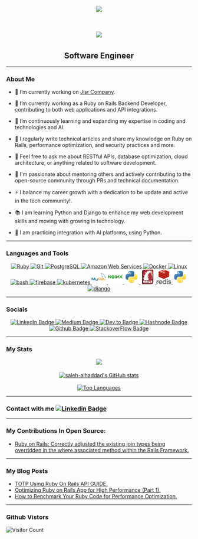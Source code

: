<div align="center">
  <img
    src="https://i.giphy.com/media/v1.Y2lkPTc5MGI3NjExbW9qMXhrbDAzdXd6Z3Nrd3V5and0a2F2bGN2cXVua2dwczhnbGtxZCZlcD12MV9pbnRlcm5hbF9naWZfYnlfaWQmY3Q9dHM/3SL41WtN5l9DNdPJGs/giphy.gif"
    width="200" />
  <h1>
    <img
      src="https://readme-typing-svg.herokuapp.com/?font=Cairo&size=35&center=true&vCenter=true&width=500&height=80&duration=3000&lines=👋+مرحبا+بك;Hi+There!+👋;+I'm+Saleh+Salem+Alhaddad!;" />
  </h1>
  <h2><strong>Software Engineer</strong></h2>
</div>

---

### About Me

* 🔭 I’m currently working on [Jisr Company](https://www.jisr.net/ar).

* 💼 I’m currently working as a Ruby on Rails Backend Developer, contributing to both web applications and API integrations.

* 🌱 I’m continuously learning and expanding my expertise in coding and technologies and AI.

* 📝 I regularly write technical articles and share my knowledge on Ruby on Rails, performance optimization, and security practices and more.

* 💬 Feel free to ask me about RESTful APIs, database optimization, cloud architecture, or anything related to software development.

* 🎯 I'm passionate about mentoring others and actively contributing to the open-source community through PRs and technical documentation.

* ⚡ I balance my career growth with a dedication to be update and active in the tech community!.

* 📚 I am learning Python and Django to enhance my web development skills and moving with growing in technology.

* 🤖 I am practicing integration with AI platforms, using Python.

---

### Languages and Tools

<div align="center">
  <a href="https://www.ruby-lang.org/en/" target="_blank" rel="noreferrer">
    <img src="https://raw.githubusercontent.com/danielcranney/readme-generator/main/public/icons/skills/ruby-colored.svg" width="36" height="36" alt="Ruby" />  
  </a>
  <a href="https://git-scm.com/" target="_blank" rel="noreferrer">
    <img src="https://raw.githubusercontent.com/danielcranney/readme-generator/main/public/icons/skills/git-colored.svg" width="36" height="36" alt="Git" />
  </a>
  <a href="https://www.postgresql.org/" target="_blank" rel="noreferrer">
  <img src="https://raw.githubusercontent.com/danielcranney/readme-generator/main/public/icons/skills/postgresql-colored.svg" width="36" height="36" alt="PostgreSQL" />
  </a>
  <a href="https://aws.amazon.com" target="_blank" rel="noreferrer">
    <img src="https://raw.githubusercontent.com/danielcranney/readme-generator/main/public/icons/skills/aws-colored.svg" width="36" height="36" alt="Amazon Web Services" />
  </a>
  <a href="https://www.docker.com/" target="_blank" rel="noreferrer">
  <img src="https://raw.githubusercontent.com/danielcranney/readme-generator/main/public/icons/skills/docker-colored.svg" width="36" height="36" alt="Docker" />
  </a>
  <a href="https://www.linux.org" target="_blank" rel="noreferrer">
  <img src="https://raw.githubusercontent.com/danielcranney/readme-generator/main/public/icons/skills/linux-colored.svg" width="36" height="36" alt="Linux" />
  </a>
  <a href="https://www.gnu.org/software/bash/" target="_blank" rel="noreferrer">
    <img src="https://www.vectorlogo.zone/logos/gnu_bash/gnu_bash-icon.svg" alt="bash" width="40" height="40" /> 
  </a>
  <a href="https://firebase.google.com/" target="_blank" rel="noreferrer">
    <img src="https://www.vectorlogo.zone/logos/firebase/firebase-icon.svg" alt="firebase" width="40" height="40" /> 
  </a>
  <a href="https://kubernetes.io" target="_blank" rel="noreferrer">
    <img src="https://www.vectorlogo.zone/logos/kubernetes/kubernetes-icon.svg" alt="kubernetes" width="40" height="40" />
  </a>
  <a href="https://www.mysql.com/" target="_blank" rel="noreferrer">
    <img src="https://raw.githubusercontent.com/devicons/devicon/master/icons/mysql/mysql-original-wordmark.svg" alt="mysql" width="40" height="40" /> 
  </a>
  <a href="https://www.nginx.com" target="_blank" rel="noreferrer">
    <img src="https://raw.githubusercontent.com/devicons/devicon/master/icons/nginx/nginx-original.svg" alt="nginx" width="40" height="40" /> 
  </a>
  <a href="https://www.python.org" target="_blank" rel="noreferrer">
    <img src="https://raw.githubusercontent.com/devicons/devicon/master/icons/python/python-original.svg" alt="python" width="40" height="40" /> 
  </a>
  <a href="https://rubyonrails.org" target="_blank" rel="noreferrer">
    <img src="https://raw.githubusercontent.com/devicons/devicon/master/icons/rails/rails-original-wordmark.svg" alt="rails" width="40" height="40" /> 
  </a>
  <a href="https://redis.io" target="_blank" rel="noreferrer">
    <img src="https://raw.githubusercontent.com/devicons/devicon/master/icons/redis/redis-original-wordmark.svg" alt="redis" width="40" height="40" /> 
  </a>
  <a href="https://www.python.org" target="_blank" rel="noreferrer">
    <img src="https://raw.githubusercontent.com/devicons/devicon/master/icons/python/python-original.svg" alt="python" width="40" height="40" /> 
  </a>
  <a href="https://www.djangoproject.com/" target="_blank" rel="noreferrer">
    <img src="https://cdn.jsdelivr.net/gh/devicons/devicon@latest/icons/django/django-plain.svg" alt="django" width="40" height="40" /> 
  </a>  
</div>

---

### Socials

<div align="center">
  <a target="_blank" href="https://www.linkedin.com/in/saleh-salem-alhaddad-9b7b2a149/">
    <img src="https://img.shields.io/badge/LinkedIn-blue?style=for-the-badge&logo=linkedin&logoColor=white" alt="LinkedIn Badge" />
  </a>
  <a target="_blank" href="https://salehsalem.medium.com">
    <img src="https://img.shields.io/badge/Medium-red?style=for-the-badge&logo=medium&logoColor=white" alt="Medium Badge" />
  </a>
  <a target="_blank" href="https://dev.to/salehalhaddad01">
    <img src="https://img.shields.io/badge/devto-black?style=for-the-badge&logo=devto&logoColor=white" alt="Dev.to Badge" />
  </a>
  <a target="_blank" href="https://salehalhaddad.hashnode.dev">
    <img src="https://img.shields.io/badge/hashnode-blue?style=for-the-badge&logo=hashnode&logoColor=white" alt="Hashnode Badge" />
  </a>
  <a target="_blank" href="https://github.com/saleh-alhaddad">
    <img src="https://img.shields.io/badge/github-black?style=for-the-badge&logo=github&logoColor=white" alt="Github Badge" />
  </a>
  <a target="_blank" href="https://stackoverflow.com/users/14273170/saleh-alhaddad">
    <img src="https://img.shields.io/badge/stackoverflow-orange?style=for-the-badge&logo=stackoverflow&logoColor=white" alt="StackoverFlow Badge" />
  </a>
</div>

---

### My Stats

<div id="header" align="center">
  <a target="_blank" href="http://www.github.com/saleh-alhaddad"><img
    src="https://github-readme-streak-stats.herokuapp.com/?user=saleh-alhaddad&stroke=ffffff&background=1c1917&ring=0891b2&fire=0891b2&currStreakNum=ffffff&currStreakLabel=0891b2&sideNums=ffffff&sideLabels=ffffff&dates=ffffff&hide_border=true" /></a>
  <br>
  <br>
  <a target="_blank" href="http://www.github.com/saleh-alhaddad"><img
    src="https://github-readme-stats.vercel.app/api?username=saleh-alhaddad&show_icons=true&hide=&count_private=true&title_color=0891b2&text_color=ffffff&icon_color=0891b2&bg_color=1c1917&hide_border=true&show_icons=true"
    alt="saleh-alhaddad's GitHub stats" /></a>
  <br>
  <br>
  <a target="_blank" href="https://github.com/saleh-alhaddad" align="left"><img
    src="https://github-readme-stats.vercel.app/api/top-langs/?username=saleh-alhaddad&langs_count=10&title_color=0891b2&text_color=ffffff&icon_color=0891b2&bg_color=1c1917&hide_border=true&locale=en&custom_title=Top%20%Languages"
    alt="Top Languages" />
  </a>
</div>

---


### Contact with me [![Linkedin Badge](https://img.shields.io/badge/linkedin-blue?style=flat&logo=Linkedin&logoColor=white)](https://www.linkedin.com/in/saleh-salem-alhaddad-9b7b2a149/)

---

### My Contributions In Open Source:

* [Ruby on Rails: Correctly adjusted the existing join types being overridden in the where.associated method within the Rails Framework.](https://github.com/rails/rails/pull/51078)

---

### My Blog Posts

* [TOTP Using Ruby On Rails API GUIDE.](https://salehsalem.medium.com/totp-using-ruby-on-rails-api-guide-d719033ceb64)
* [Optimizing Ruby on Rails App for High Performance (Part 1).](https://salehsalem.medium.com/optimizing-ruby-on-rails-app-for-high-performance-part-1-1fc7b9ee5c5)
* [How to Benchmark Your Ruby Code for Performance Optimization.](https://salehsalem.medium.com/how-to-benchmark-your-ruby-code-for-performance-optimization-608ab916f5d0)

---

### Github Vistors
![Visitor Count](https://profile-counter.glitch.me/saleh-alhaddad/count.svg)
